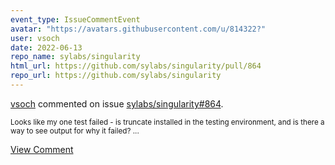 ```yaml
---
event_type: IssueCommentEvent
avatar: "https://avatars.githubusercontent.com/u/814322?"
user: vsoch
date: 2022-06-13
repo_name: sylabs/singularity
html_url: https://github.com/sylabs/singularity/pull/864
repo_url: https://github.com/sylabs/singularity
---
```


<a href='https://github.com/vsoch' target='_blank'>vsoch</a> commented on issue <a href='https://github.com/sylabs/singularity/pull/864' target='_blank'>sylabs/singularity#864</a>.

<small>Looks like my one test failed - is truncate installed in the testing environment, and is there a way to see output for why it failed?...</small>

<a href='https://github.com/sylabs/singularity/pull/864' target='_blank'>View Comment</a>